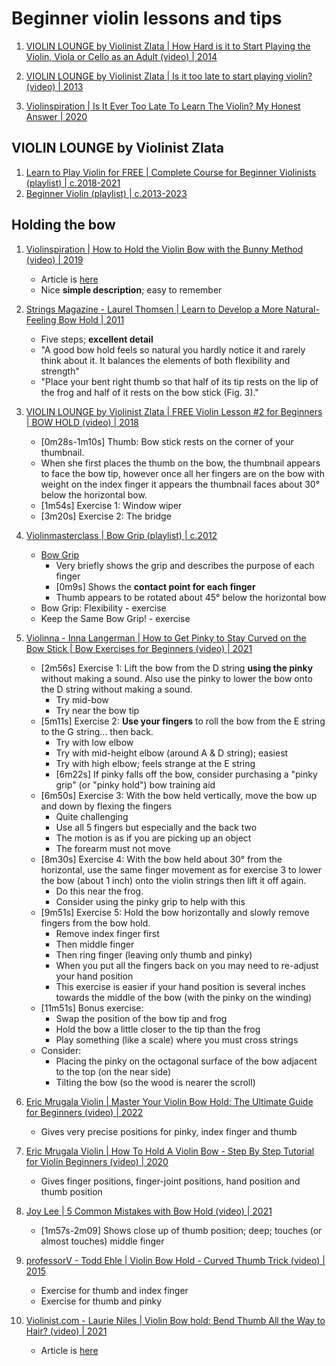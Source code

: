 # Beginner violin lessons and tips

1. [VIOLIN LOUNGE by Violinist Zlata | How Hard is it to Start Playing the Violin, Viola or Cello as an Adult (video) | 2014](https://www.youtube.com/watch?v=iiT9v9PHIrI)
1. [VIOLIN LOUNGE by Violinist Zlata | Is it too late to start playing violin? (video) | 2013](https://www.youtube.com/watch?v=x0F_r28KSc0)

1. [Violinspiration | Is It Ever Too Late To Learn The Violin? My Honest Answer | 2020](https://violinspiration.com/too-old-to-learn-violin/)


## VIOLIN LOUNGE by Violinist Zlata

1. [Learn to Play Violin for FREE | Complete Course for Beginner Violinists (playlist) | c.2018-2021](https://www.youtube.com/playlist?list=PLVBTuGvv2_iZG13XSIXJPLGSWENu6pn3s)
1. [Beginner Violin (playlist) | c.2013-2023](https://www.youtube.com/playlist?list=PLVBTuGvv2_iZIdinJa-2aP2WmtJBPPtK2)


## Holding the bow

1. [Violinspiration | How to Hold the Violin Bow with the Bunny Method (video) | 2019](https://www.youtube.com/watch?v=xsVV5SqV6uI)
   - Article is [here](https://violinspiration.com/how-to-hold-a-violin-bow/)
   - Nice **simple description**; easy to remember

1. [Strings Magazine - Laurel Thomsen | Learn to Develop a More Natural-Feeling Bow Hold | 2011](https://stringsmagazine.com/learn-to-develop-a-more-natural-feeling-bow-hold/)
   - Five steps; **excellent detail**
   - "A good bow hold feels so natural you hardly notice it and rarely think about it. It balances the elements of both flexibility and strength"
   - "Place your bent right thumb so that half of its tip rests on the lip of the frog and half of it rests on the bow stick (Fig. 3)."

1. [VIOLIN LOUNGE by Violinist Zlata | FREE Violin Lesson #2 for Beginners | BOW HOLD (video) | 2018](https://www.youtube.com/watch?v=954xC5JrTrU)
   - [0m28s-1m10s] Thumb: Bow stick rests on the corner of your thumbnail. 
   - When she first places the thumb on the bow, the thumbnail appears to face the bow tip,
     however once all her fingers are on the bow with weight on the index finger it appears the
     thumbnail faces about 30° below the horizontal bow.
   - [1m54s] Exercise 1: Window wiper
   - [3m20s] Exercise 2: The bridge

1. [Violinmasterclass | Bow Grip (playlist) | c.2012](https://www.youtube.com/playlist?list=PLkxFKgaccJrTWMtz_FjsVoo-q2l5rAf8D)
   - [Bow Grip](https://www.youtube.com/watch?v=w_hGdGVruH8) 
     * Very briefly shows the grip and describes the purpose of each finger
     * [0m9s] Shows the **contact point for each finger**
     * Thumb appears to be rotated about 45° below the horizontal bow
   - Bow Grip: Flexibility - exercise
   - Keep the Same Bow Grip! - exercise

1. [Violinna - Inna Langerman | How to Get Pinky to Stay Curved on the Bow Stick | Bow Exercises for Beginners (video) | 2021](https://www.youtube.com/watch?app=desktop&v=9-YUrcjA70E)
   - [2m56s] Exercise 1: Lift the bow from the D string **using the pinky** without making a sound.
     Also use the pinky to lower the bow onto the D string without making a sound.
     * Try mid-bow
     * Try near the bow tip
   - [5m11s] Exercise 2: **Use your fingers** to roll the bow from the E string to the G string... then back.
     * Try with low elbow
     * Try with mid-height elbow (around A & D string); easiest
     * Try with high elbow; feels strange at the E string
     * [6m22s] If pinky falls off the bow, consider purchasing a "pinky grip" (or "pinky hold") bow training aid
   - [6m50s] Exercise 3: With the bow held vertically, move the bow up and down by flexing the fingers
     * Quite challenging
     * Use all 5 fingers but especially and the back two
     * The motion is as if you are picking up an object
     * The forearm must not move
   - [8m30s] Exercise 4: With the bow held about 30° from the horizontal, use the same finger movement as for exercise 3
     to lower the bow (about 1 inch) onto the violin strings then lift it off again.
     * Do this near the frog.
     * Consider using the pinky grip to help with this
   - [9m51s] Exercise 5: Hold the bow horizontally and slowly remove fingers from the bow hold.
     * Remove index finger first
     * Then middle finger
     * Then ring finger (leaving only thumb and pinky)
     * When you put all the fingers back on you may need to re-adjust your hand position
     * This exercise is easier if your hand position is several inches towards the middle of the bow (with the pinky on the winding)
   - [11m51s] Bonus exercise:
     * Swap the position of the bow tip and frog
     * Hold the bow a little closer to the tip than the frog
     * Play something (like a scale) where you must cross strings
   - Consider:
     * Placing the pinky on the octagonal surface of the bow adjacent to the top (on the near side)
     * Tilting the bow (so the wood is nearer the scroll)

1. [Eric Mrugala Violin | Master Your Violin Bow Hold: The Ultimate Guide for Beginners (video) | 2022](https://www.youtube.com/watch?v=EyP_FmfH7WM)
   - Gives very precise positions for pinky, index finger and thumb

1. [Eric Mrugala Violin | How To Hold A Violin Bow - Step By Step Tutorial for Violin Beginners (video) | 2020](https://www.youtube.com/watch?v=rNRqssLKzes)
   - Gives finger positions, finger-joint positions, hand position and thumb position

1. [Joy Lee | 5 Common Mistakes with Bow Hold (video) | 2021](https://www.youtube.com/watch?v=rWEky0gpl9w)
   - [1m57s-2m09] Shows close up of thumb position; deep; touches (or almost touches) middle finger

1. [professorV - Todd Ehle | Violin Bow Hold - Curved Thumb Trick (video) | 2015](https://www.youtube.com/watch?v=MA0wNCIdEP8)
   - Exercise for thumb and index finger
   - Exercise for thumb and pinky

1. [Violinist.com - Laurie Niles | Violin Bow hold: Bend Thumb All the Way to Hair? (video) | 2021](https://www.youtube.com/watch?v=o0mNlkLz0ls)
   - Article is [here](https://www.violinist.com/blog/laurie/20213/28706/)

